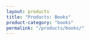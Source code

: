 ```yaml
---
layout: products
title: "Products: Books"
product-category: "books"
permalink: "/products/books/"
---
```

